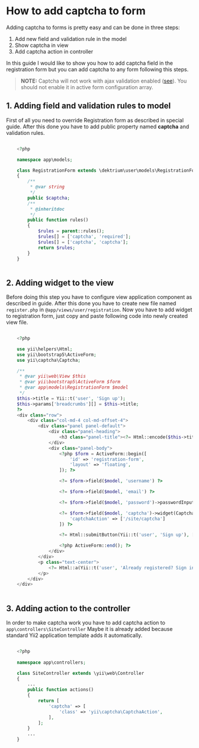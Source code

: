 # How to add captcha to form

Adding captcha to forms is pretty easy and can be done in three steps:

1. Add new field and validation rule in the model
2. Show captcha in view
3. Add captcha action in controller

In this guide I would like to show you how to add captcha field in the registration form but you can add captcha
to any form following this steps.

> **NOTE:** Captcha will not work with ajax validation enabled
 ([see](https://github.com/yiisoft/yii2/blob/master/framework/captcha/CaptchaValidator.php#L20)).
 You should not enable it in active form configuration array.

## 1. Adding field and validation rules to model

First of all you need to override Registration form as described in special guide. After this done you have to add
public property named **captcha** and validation rules.


```php

    <?php

    namespace app\models;

    class RegistrationForm extends \dektrium\user\models\RegistrationForm
    {
        /**
         * @var string
         */
        public $captcha;
        /**
         * @inheritdoc
         */
        public function rules()
        {
            $rules = parent::rules();
            $rules[] = ['captcha', 'required'];
            $rules[] = ['captcha', 'captcha'];
            return $rules;
        }
    }
    
```

## 2. Adding widget to the view

Before doing this step you have to configure view application component as described in guide. After this done you have
to create new file named `register.php` in `@app/views/user/registration`. Now you have to add widget to registration
form, just copy and paste following code into newly created view file.

```php

    <?php

    use yii\helpers\Html;
    use yii\bootstrap5\ActiveForm;
    use yii\captcha\Captcha;

    /**
     * @var yii\web\View $this
     * @var yii\bootstrap5\ActiveForm $form
     * @var app\models\RegistrationForm $model
     */
    $this->title = Yii::t('user', 'Sign up');
    $this->params['breadcrumbs'][] = $this->title;
    ?>
    <div class="row">
        <div class="col-md-4 col-md-offset-4">
            <div class="panel panel-default">
                <div class="panel-heading">
                    <h3 class="panel-title"><?= Html::encode($this->title) ?></h3>
                </div>
                <div class="panel-body">
                    <?php $form = ActiveForm::begin([
                        'id' => 'registration-form',
                        'layout' => 'floating',
                    ]); ?>

                    <?= $form->field($model, 'username') ?>

                    <?= $form->field($model, 'email') ?>

                    <?= $form->field($model, 'password')->passwordInput() ?>

                    <?= $form->field($model, 'captcha')->widget(Captcha::className(), [
                        'captchaAction' => ['/site/captcha']
                    ]) ?>

                    <?= Html::submitButton(Yii::t('user', 'Sign up'), ['class' => 'btn btn-success btn-block']) ?>

                    <?php ActiveForm::end(); ?>
                </div>
            </div>
            <p class="text-center">
                <?= Html::a(Yii::t('user', 'Already registered? Sign in!'), ['/user/security/login']) ?>
            </p>
        </div>
    </div>
    
```


## 3. Adding action to the controller

In order to make captcha work you have to add captcha action to `app\controllers\SiteController` Maybe it is already
added because standard Yii2 application template adds it automatically.

```php

    <?php
    
    namespace app\controllers;

    class SiteController extends \yii\web\Controller
    {
        ...
        public function actions()
        {
            return [
                'captcha' => [
                    'class' => 'yii\captcha\CaptchaAction',
                ],
            ];
        }
        ...
    }
    
```